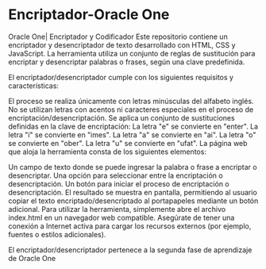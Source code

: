 # Encriptador-Oracle One
 Oracle One| Encriptador y Codificador
Este repositorio contiene un encriptador y desencriptador de texto desarrollado con HTML, CSS y JavaScript. La herramienta utiliza un conjunto de reglas de sustitución para encriptar y desencriptar palabras o frases, según una clave predefinida.

El encriptador/desencriptador cumple con los siguientes requisitos y características:

El proceso se realiza únicamente con letras minúsculas del alfabeto inglés.
No se utilizan letras con acentos ni caracteres especiales en el proceso de encriptación/desencriptación.
Se aplica un conjunto de sustituciones definidas en la clave de encriptación:
La letra "e" se convierte en "enter".
La letra "i" se convierte en "imes".
La letra "a" se convierte en "ai".
La letra "o" se convierte en "ober".
La letra "u" se convierte en "ufat".
La página web que aloja la herramienta consta de los siguientes elementos:

Un campo de texto donde se puede ingresar la palabra o frase a encriptar o desencriptar.
Una opción para seleccionar entre la encriptación o desencriptación.
Un botón para iniciar el proceso de encriptación o desencriptación.
El resultado se muestra en pantalla, permitiendo al usuario copiar el texto encriptado/desencriptado al portapapeles mediante un botón adicional.
Para utilizar la herramienta, simplemente abre el archivo index.html en un navegador web compatible. Asegúrate de tener una conexión a Internet activa para cargar los recursos externos (por ejemplo, fuentes o estilos adicionales).

El encriptador/desencriptador pertenece a la segunda fase de aprendizaje de Oracle One 
